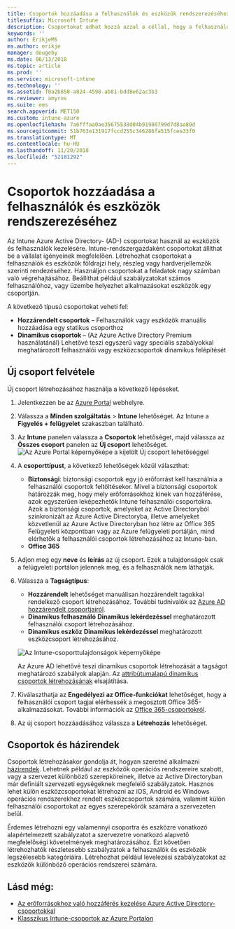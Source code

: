 ```yaml
---
title: Csoportok hozzáadása a felhasználók és eszközök rendszerezéséhez
titlesuffix: Microsoft Intune
description: Csoportokat adhat hozzá azzal a céllal, hogy a felhasználókat és az eszközöket földrajzi hely, részleg vagy hardvertulajdonságok alapján rendszerezhesse.
keywords: ''
author: ErikjeMS
ms.author: erikje
manager: dougeby
ms.date: 06/13/2018
ms.topic: article
ms.prod: ''
ms.service: microsoft-intune
ms.technology: ''
ms.assetid: f0a2b858-a824-4598-ab81-bdd8e62ac3b3
ms.reviewer: amyros
ms.suite: ems
search.appverid: MET150
ms.custom: intune-azure
ms.openlocfilehash: 7a6fffaa0ae35675538d04b91980799d7d8aa80d
ms.sourcegitcommit: 51b763e131917fccd255c346286fa515fcee33f0
ms.translationtype: MT
ms.contentlocale: hu-HU
ms.lasthandoff: 11/20/2018
ms.locfileid: "52181292"
---
```

# <a name="add-groups-to-organize-users-and-devices"></a>Csoportok hozzáadása a felhasználók és eszközök rendszerezéséhez
Az Intune Azure Active Directory- (AD-) csoportokat használ az eszközök és felhasználók kezelésére. Intune-rendszergazdaként csoportokat állíthat be a vállalat igényeinek megfelelően. Létrehozhat csoportokat a felhasználók és eszközök földrajzi hely, részleg vagy hardverjellemzők szerinti rendezéséhez. Használjon csoportokat a feladatok nagy számban való végrehajtásához. Beállíthat például szabályzatokat számos felhasználóhoz, vagy üzembe helyezhet alkalmazásokat eszközök egy csoportján.

A következő típusú csoportokat veheti fel:
- **Hozzárendelt csoportok** – Felhasználók vagy eszközök manuális hozzáadása egy statikus csoporthoz
- **Dinamikus csoportok** – (Az Azure Active Directory Premium használatánál) Lehetővé teszi egyszerű vagy speciális szabályokkal meghatározott felhasználói vagy eszközcsoportok dinamikus felépítését

## <a name="add-a-new-group"></a>Új csoport felvétele

Új csoport létrehozásához használja a következő lépéseket.
1. Jelentkezzen be az [Azure Portal](https://portal.azure.com) webhelyre.
2. Válassza a **Minden szolgáltatás** > **Intune** lehetőséget. Az Intune a **Figyelés + felügyelet** szakaszban található.
3. Az **Intune** panelen válassza a **Csoportok** lehetőséget, majd válassza az **Összes csoport** panelen az **Új csoport** lehetőséget.
   ![Az Azure Portal képernyőképe a kijelölt Új csoport lehetőséggel](./media/groups-add-new.png)
4. A **csoporttípust**, a következő lehetőségek közül választhat:
    - **Biztonsági**: biztonsági csoportok egy jó erőforrást kell használnia a felhasználói csoportok feltöltésekor. Mivel a biztonsági csoportok határozzák meg, hogy mely erőforrásokhoz kinek van hozzáférése, azok egyszerűen leképezhetők Intune felhasználói csoportokra. Azok a biztonsági csoportok, amelyeket az Active Directoryból szinkronizált az Azure Active Directoryba, illetve amelyeket közvetlenül az Azure Active Directoryban hoz létre az Office 365 Felügyeleti központban vagy az Azure felügyeleti portálján, mind elérhetők a felhasználói csoportok létrehozásához az Intune-ban.
    - **Office 365**

5. Adjon meg egy **neve** és **leírás** az új csoport. Ezek a tulajdonságok csak a felügyeleti portálon jelennek meg, és a felhasználók nem láthatják.

6. Válassza a **Tagságtípus**:
   - **Hozzárendelt** lehetőséget manuálisan hozzárendelt tagokkal rendelkező csoport létrehozásához. További tudnivalók az [Azure AD hozzárendelt csoportjairól](https://docs.microsoft.com/azure/active-directory/active-directory-groups-create-azure-portal).
   - **Dinamikus felhasználó** **Dinamikus lekérdezéssel** meghatározott felhasználói csoport létrehozásához.
   - **Dinamikus eszköz** **Dinamikus lekérdezéssel** meghatározott eszközcsoport létrehozásához.

   ![Az Intune-csoporttulajdonságok képernyőképe](./media/groups-add-properties.png)

   Az Azure AD lehetővé teszi dinamikus csoportok létrehozását a tagságot meghatározó szabályok alapján. Az [attribútumalapú dinamikus csoportok létrehozásának](https://docs.microsoft.com/azure/active-directory/active-directory-groups-dynamic-membership-azure-portal) elsajátítása.

7. Kiválaszthatja az **Engedélyezi az Office-funkciókat** lehetőséget, hogy a felhasználói csoport tagjai elérhessék a megosztott Office 365-alkalmazásokat. További információk az [Office 365-csoportokról](https://support.office.com/article/Learn-about-Office-365-groups-b565caa1-5c40-40ef-9915-60fdb2d97fa2).
8. Az új csoport hozzáadásához válassza a **Létrehozás** lehetőséget.

## <a name="groups-and-policies"></a>Csoportok és házirendek

Csoportok létrehozásakor gondolja át, hogyan szeretné alkalmazni [házirendek](device-compliance-get-started.md). Lehetnek például az eszközök operációs rendszereire szabott, vagy a szervezet különböző szerepköreinek, illetve az Active Directoryban már definiált szervezeti egységeknek megfelelő szabályzatok. Hasznos lehet külön eszközcsoportokat létrehozni az iOS, Android és Windows operációs rendszerekhez rendelt eszközcsoportok számára, valamint külön felhasználói csoportokat az egyes szerepekörök számára a szervezeten belül.

Érdemes létrehozni egy valamennyi csoportra és eszközre vonatkozó alapértelmezett szabályzatot a szervezetre vonatkozó alapvető megfelelőségi követelmények meghatározásához. Ezt követően létrehozhatók részletesebb szabályzatok a felhasználók és eszközök legszélesebb kategóriáira. Létrehozhat például levelezési szabályzatokat az eszközök különböző operációs rendszerei számára.



## <a name="see-also"></a>Lásd még:
- [Az erőforrásokhoz való hozzáférés kezelése Azure Active Directory-csoportokkal](https://docs.microsoft.com/azure/active-directory/active-directory-manage-groups)
- [Klasszikus Intune-csoportok az Azure Portalon](groups-get-started.md)
